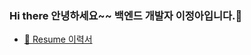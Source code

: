 ### Hi there 안녕하세요~~ 백엔드 개발자 이정아입니다.👋

<!--
**wjddk7507/wjddk7507** is a ✨ _special_ ✨ repository because its `README.md` (this file) appears on your GitHub profile.

Here are some ideas to get you started:

- 🔭 I’m currently working on ...
- 🌱 I’m currently learning ...
- 👯 I’m looking to collaborate on ...
- 🤔 I’m looking for help with ...
- 💬 Ask me about ...
- 📫 How to reach me: ...
- 😄 Pronouns: ...
- ⚡ Fun fact: ...
-->
- <a href="https://www.notion.so/Resume-Junga-Lee-b4072c26ffbf4a5c9d1c8ffef4c76d31" target="_blank">👔 Resume 이력서</a>
